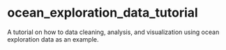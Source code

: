 # ocean_exploration_data_tutorial
 A tutorial on how to data cleaning, analysis, and visualization using ocean exploration data as an example.
